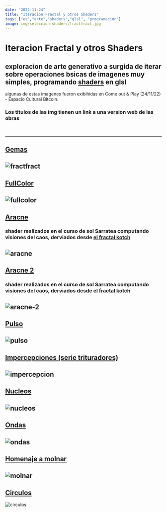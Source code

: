 ```yaml
---
date: "2022-11-24"
title: "Iteracion Fractal y otros Shaders"
tags: ["es","arte","shaders","glsl", "programacion"]
image: img/seleccion-shaders/fractfract.jpg
---
```



# Iteracion Fractal y otros Shaders
## exploracion de arte generativo a surgida de iterar sobre operaciones bsicas de imagenes muy simples, programando [shaders](https://thebookofshaders.com/00/?lan=es) en glsl 

algunas de estas imagenes fueron exibihidas en Come out & Play (24/11/22) - Espacio Cultural Bitcoin. 

### Los titulos de las img tienen un link a una version web de las obras

<br>

--------
## [Gemas](https://santitfg.github.io/seleccion-shaders/fractfract/)
![fractfract](img/seleccion-shaders/fractfract.jpg)
--------
## [FullColor](https://santitfg.github.io/seleccion-shaders/fullcolor/)
![fullcolor](img/seleccion-shaders/fullcolor.jpg)
--------
## [Aracne](https://santitfg.github.io/seleccion-shaders/aracne)
###  shader realizados en el curso de sol Sarratea computando visiones del caos, derviados desde [el fractal kotch](https://lashaderwiki.solsarratea.world/cursos/tematicos/computando-visiones-del-caos-en-glsl-por-cceba-media-lab/descripcion-sobre-las-clases/clase-1)
![aracne](img/seleccion-shaders/aracne.jpg)
--------
## [Aracne 2](https://santitfg.github.io/seleccion-shaders/aracne-2)
###  shader realizados en el curso de sol Sarratea computando visiones del caos, derviados desde [el fractal kotch](https://lashaderwiki.solsarratea.world/cursos/tematicos/computando-visiones-del-caos-en-glsl-por-cceba-media-lab/descripcion-sobre-las-clases/clase-1)
![aracne-2](img/seleccion-shaders/aracne-2.jpg)
--------
## [Pulso](https://santitfg.github.io/seleccion-shaders/pulso)
![pulso](img/seleccion-shaders/pulso.jpg)
--------
## [Impercepciones (serie trituradores)](https://santitfg.github.io/seleccion-shaders/impercepcion/)
![impercepcion](img/seleccion-shaders/impercepcion.jpg)
--------
## [Nucleos](https://santitfg.github.io/seleccion-shaders/nucleos)
![nucleos](img/seleccion-shaders/nucleos.jpg)
--------
## [Ondas](https://santitfg.github.io/seleccion-shaders/ondas)
![ondas](img/seleccion-shaders/ondas.jpg)
--------
## [Homenaje a molnar](https://santitfg.github.io/seleccion-shaders/molnar)
![molnar](img/seleccion-shaders/molnar.jpg)
--------
## [Circulos](https://santitfg.github.io/seleccion-shaders/circulos)
![circulos](img/seleccion-shaders/circulos.jpg)
